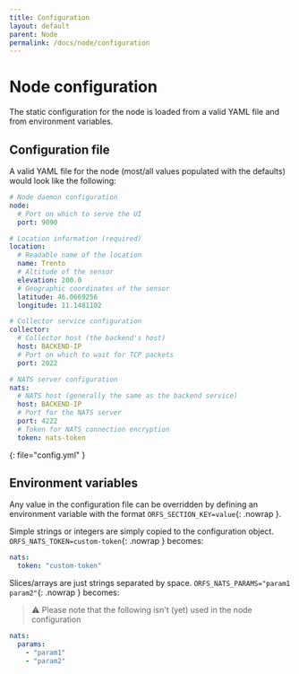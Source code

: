 ```yaml
---
title: Configuration
layout: default
parent: Node
permalink: /docs/node/configuration
---
```


# Node configuration

The static configuration for the node is loaded from a valid YAML file and from environment variables.

## Configuration file
A valid YAML file for the node (most/all values populated with the defaults) would look like the following:

```yaml
# Node daemon configuration
node:
  # Port on which to serve the UI
  port: 9090

# Location information (required)
location:
  # Readable name of the location
  name: Trento
  # Altitude of the sensor
  elevation: 200.0
  # Geographic coordinates of the sensor
  latitude: 46.0669256
  longitude: 11.1481102

# Collector service configuration
collector:
  # Collector host (the backend's host)
  host: BACKEND-IP
  # Port on which to wait for TCP packets
  port: 2022

# NATS server configuration
nats:
  # NATS host (generally the same as the backend service)
  host: BACKEND-IP
  # Port for the NATS server
  port: 4222
  # Token for NATS connection encryption
  token: nats-token
```
{: file="config.yml" }

## Environment variables
Any value in the configuration file can be overridden by defining an environment variable with the format `ORFS_SECTION_KEY=value`{: .nowrap }.

Simple strings or integers are simply copied to the configuration object. `ORFS_NATS_TOKEN=custom-token`{: .nowrap } becomes:

```yaml
nats:
  token: "custom-token"
```


Slices/arrays are just strings separated by space. `ORFS_NATS_PARAMS="param1 param2"`{: .nowrap } becomes:
> ⚠️ Please note that the following isn't (yet) used in the node configuration

```yaml
nats:
  params:
    - "param1"
    - "param2"
```